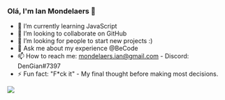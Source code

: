 ### Olá, I'm Ian Mondelaers 👋

<!-- 🔭 I’m currently working on ...-->
- 🌱 I’m currently learning JavaScript
- 👯 I’m looking to collaborate on GitHub 
- 🤔 I’m looking for people to start new projects :)
- 💬 Ask me about my experience @BeCode
- 📫 How to reach me: mondelaers.ian@gmail.com - Discord: DenGian#7397
- ⚡ Fun fact: "F*ck it" - My final thought before making most decisions.

<img src="https://github-readme-stats.vercel.app/api?username=DenGian&&show_icons=true&title_color=ffffff&icon_color=bb2acf&text_color=daf7dc&bg_color=191919">
